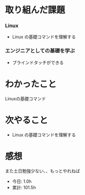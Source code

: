 # 取り組んだ課題
### Linux
* Linux の基礎コマンドを理解する
### エンジニアとしての基礎を学ぶ
* ブラインドタッチができる
# わかったこと
Linuxの基礎コマンド
# 次やること
* Linux の基礎コマンドを理解する
# 感想
また土日勉強少ない、、もっとやれねば
* 今日: 1.0h
* 累計: 101.5h
